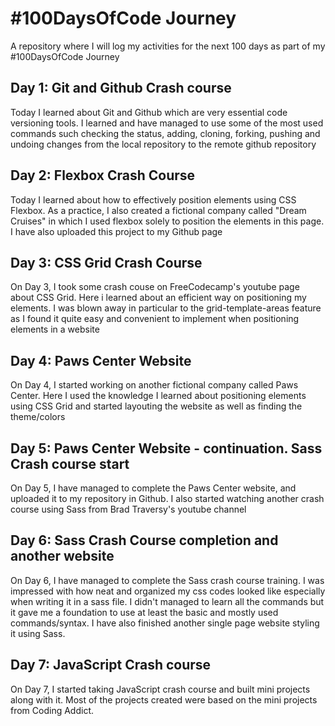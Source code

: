 # #100DaysOfCode Journey

A repository where I will log my activities for the next 100 days as part of my #100DaysOfCode Journey

## Day 1: Git and Github Crash course

Today I learned about Git and Github which are very essential code versioning tools.
I learned and have managed to use some of the most used commands such checking the status, adding, cloning, forking, pushing and undoing changes from the local repository to the remote github repository

## Day 2: Flexbox Crash Course

Today I learned about how to effectively position elements using CSS Flexbox. As a practice, I also created a fictional company called "Dream Cruises" in which I used flexbox solely to position the elements in this page. I have also uploaded this project to my Github page

## Day 3: CSS Grid Crash Course

On Day 3, I took some crash couse on FreeCodecamp's youtube page about CSS Grid. Here i learned about an efficient way on positioning my elements. I was blown away in particular to the grid-template-areas feature as I found it quite easy and convenient to implement when positioning elements in a website

## Day 4: Paws Center Website

On Day 4, I started working on another fictional company called Paws Center. Here I used the knowledge I learned about positioning elements using CSS Grid and started layouting the website as well as finding the theme/colors 

## Day 5: Paws Center Website - continuation. Sass Crash course start

On Day 5, I have managed to complete the Paws Center website, and uploaded it to my repository in Github. I also started watching another crash course using Sass from Brad Traversy's youtube channel

## Day 6: Sass Crash Course completion and another website

On Day 6, I have managed to complete the Sass crash course training. I was impressed with how neat and organized my css codes looked like especially when writing it in a sass file.
I didn't managed to learn all the commands but it gave me a foundation to use at least the basic and mostly used commands/syntax. I have also finished another single page website styling it using Sass.

## Day 7: JavaScript Crash course

On Day 7, I started taking JavaScript crash course and built mini projects along with it. Most of the projects created were based on the mini projects from Coding Addict.


